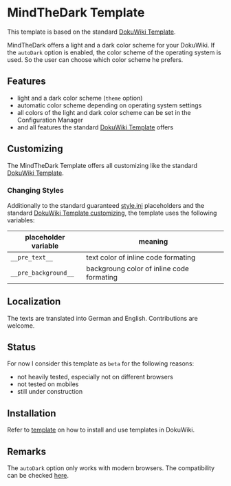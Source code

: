 # MindTheDark Template
This template is based on the standard [DokuWiki Template](https://www.dokuwiki.org/template:dokuwiki).

MindTheDark offers a light and a dark color scheme for your DokuWiki. If the `autoDark` option is enabled, the color scheme of the operating system is used. So the user can choose which color scheme he prefers.

## Features
* light and a dark color scheme (`theme` option)
* automatic color scheme depending on operating system settings
* all colors of the light and dark color scheme can be set in the Configuration Manager
* and all features the standard [DokuWiki Template](https://www.dokuwiki.org/template:dokuwiki#features) offers

## Customizing
The MindTheDark Template offers all customizing like the standard [DokuWiki Template](https://www.dokuwiki.org/template:dokuwiki#customizing).

### Changing Styles
Additionally to the standard guaranteed [style.ini](https://www.dokuwiki.org/devel:style.ini) placeholders and the standard [DokuWiki Template customizing](https://www.dokuwiki.org/template:dokuwiki#customizing), the template uses the following variables: 

| placeholder variable | meaning |
|----------------------|---------|
| `__pre_text__`         | text color of inline code formating|
| `__pre_background__`   | backgroung color of inline code formating|

## Localization
The texts are translated into German and English. Contributions are welcome.

## Status
For now I consider this template as `beta` for the following reasons: 
* not heavily tested, especially not on different browsers
* not tested on mobiles
* still under construction

## Installation

Refer to [template](https://www.dokuwiki.org/template) on how to install and use templates in DokuWiki.


## Remarks
The `autoDark` option only works with modern browsers. The compatibility can be checked [here](https://caniuse.com/#feat=prefers-color-scheme).